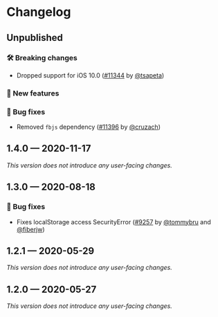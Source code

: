 # Changelog

## Unpublished

### 🛠 Breaking changes

- Dropped support for iOS 10.0 ([#11344](https://github.com/expo/expo/pull/11344) by [@tsapeta](https://github.com/tsapeta))

### 🎉 New features

### 🐛 Bug fixes

- Removed `fbjs` dependency ([#11396](https://github.com/expo/expo/pull/11396) by [@cruzach](https://github.com/cruzach))

## 1.4.0 — 2020-11-17

_This version does not introduce any user-facing changes._

## 1.3.0 — 2020-08-18

### 🐛 Bug fixes

- Fixes localStorage access SecurityError ([#9257](https://github.com/expo/expo/pull/9257) by [@tommybru](https://github.com/tommybru) and [@fiberjw](https://github.com/fiberjw))

## 1.2.1 — 2020-05-29

_This version does not introduce any user-facing changes._

## 1.2.0 — 2020-05-27

_This version does not introduce any user-facing changes._
